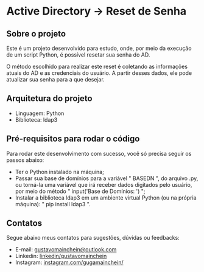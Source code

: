 # Active Directory -> Reset de Senha

## Sobre o projeto

Este é um projeto desenvolvido para estudo, onde, por meio da execução de um script Python, é possível resetar sua senha do AD.

O método escolhido para realizar este reset é coletando as informações atuais do AD e as credenciais do usuário. A partir desses dados, ele pode atualizar sua senha para a que desejar.

## Arquitetura do projeto

* Linguagem: Python
* Biblioteca: ldap3

## Pré-requisitos para rodar o código

Para rodar este desenvolvimento com sucesso, você só precisa seguir os passos abaixo:
* Ter o Python instalado na máquina;
* Passar sua base de domínios para a variável " BASEDN ", do arquivo .py, ou torná-la uma variável que irá receber dados digitados pelo usuário, por meio do método " input('Base de Domínios: ') ";
* Instalar a biblioteca ldap3 em um ambiente virtual Python (ou na própria máquina): " pip install ldap3 ".

## Contatos

Segue abaixo meus contatos para sugestões, dúvidas ou feedbacks:

* E-mail: gustavomainchein@outlook.com
* Linkedin: <a href="www.linkedin.com/in/gustavosantos14/">linkedin/gustavomainchein</a>
* Instagram: <a href="www.instagram.com/gugamainchein/">instagram.com/gugamainchein/</a>
